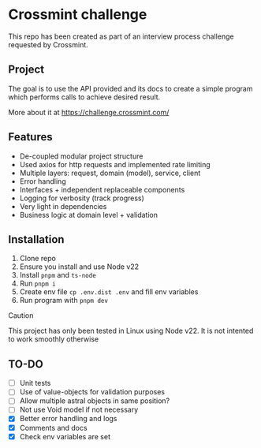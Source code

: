 # Crossmint challenge

This repo has been created as part of an interview process challenge requested by Crossmint.

## Project

The goal is to use the API provided and its docs to create a simple program which performs calls
to achieve desired result.

More about it at https://challenge.crossmint.com/

## Features
- De-coupled modular project structure
- Used axios for http requests and implemented rate limiting
- Multiple layers: request, domain (model), service, client
- Error handling
- Interfaces + independent replaceable components
- Logging for verbosity (track progress)
- Very light in dependencies
- Business logic at domain level + validation

## Installation
1. Clone repo
2. Ensure you install and use Node v22
3. Install `pnpm` and `ts-node`
4. Run `pnpm i`
5. Create env file `cp .env.dist .env` and fill env variables
6. Run program with `pnpm dev`

> [!CAUTION]
> This project has only been tested in Linux using Node v22. It is not intented to work smoothly otherwise

## TO-DO
- [ ] Unit tests
- [ ] Use of value-objects for validation purposes
- [ ] Allow multiple astral objects in same position?
- [ ] Not use Void model if not necessary
- [x] Better error handling and logs
- [x] Comments and docs
- [x] Check env variables are set